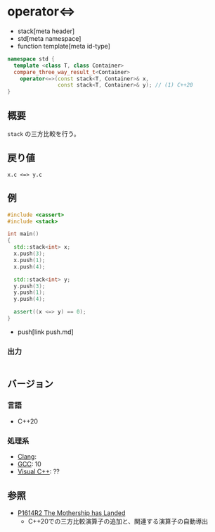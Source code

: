 # operator<=>
* stack[meta header]
* std[meta namespace]
* function template[meta id-type]

```cpp
namespace std {
  template <class T, class Container>
  compare_three_way_result_t<Container>
    operator<=>(const stack<T, Container>& x,
                const stack<T, Container>& y); // (1) C++20
}
```

## 概要
`stack` の三方比較を行う。


## 戻り値
`x.c <=> y.c`


## 例
```cpp example
#include <cassert>
#include <stack>

int main()
{
  std::stack<int> x;
  x.push(3);
  x.push(1);
  x.push(4);

  std::stack<int> y;
  y.push(3);
  y.push(1);
  y.push(4);

  assert((x <=> y) == 0);
}
```
* push[link push.md]

### 出力
```
```

## バージョン
### 言語
- C++20

### 処理系
- [Clang](/implementation.md#clang):
- [GCC](/implementation.md#gcc): 10
- [Visual C++](/implementation.md#visual_cpp): ??


## 参照
- [P1614R2 The Mothership has Landed](https://www.open-std.org/jtc1/sc22/wg21/docs/papers/2019/p1614r2.html)
    - C++20での三方比較演算子の追加と、関連する演算子の自動導出
